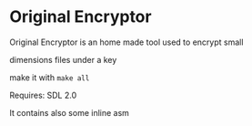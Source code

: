 Original Encryptor
============
Original Encryptor is an home made tool used to encrypt small

dimensions files under a key

make it with `make all`

Requires:
SDL 2.0

It contains also some inline asm
